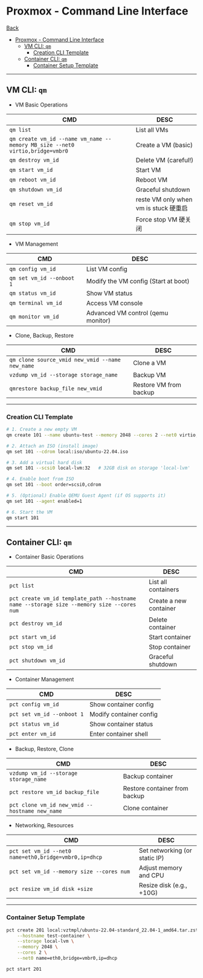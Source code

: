 # Proxmox - Command Line Interface

[Back](../proxmox.md)

- [Proxmox - Command Line Interface](#proxmox---command-line-interface)
  - [VM CLI: `qm`](#vm-cli-qm)
    - [Creation CLI Template](#creation-cli-template)
  - [Container CLI: `qm`](#container-cli-qm)
    - [Container Setup Template](#container-setup-template)

---

## VM CLI: `qm`

- VM Basic Operations

| CMD                                                                          | DESC                                  |
| ---------------------------------------------------------------------------- | ------------------------------------- |
| `qm list`                                                                    | List all VMs                          |
| `qm create vm_id --name vm_name --memory MB_size --net0 virtio,bridge=vmbr0` | Create a VM (basic)                   |
| `qm destroy vm_id`                                                           | Delete VM (careful!)                  |
| `qm start vm_id`                                                             | Start VM                              |
| `qm reboot vm_id`                                                            | Reboot VM                             |
| `qm shutdown vm_id`                                                          | Graceful shutdown                     |
| `qm reset vm_id`                                                             | reste VM only when vm is stuck 硬重启 |
| `qm stop vm_id`                                                              | Force stop VM 硬关闭                  |

- VM Management

| CMD                       | DESC                                 |
| ------------------------- | ------------------------------------ |
| `qm config vm_id`         | List VM config                       |
| `qm set vm_id --onboot 1` | Modify the VM config (Start at boot) |
| `qm status vm_id`         | Show VM status                       |
| `qm terminal vm_id`       | Access VM console                    |
| `qm monitor vm_id`        | Advanced VM control (qemu monitor)   |

- Clone, Backup, Restore

| CMD                                             | DESC                   |
| ----------------------------------------------- | ---------------------- |
| `qm clone source_vmid new_vmid --name new_name` | Clone a VM             |
| `vzdump vm_id --storage storage_name`           | Backup VM              |
| `qmrestore backup_file new_vmid`                | Restore VM from backup |

---

### Creation CLI Template

```sh
# 1. Create a new empty VM
qm create 101 --name ubuntu-test --memory 2048 --cores 2 --net0 virtio,bridge=vmbr0 --ostype l26 --scsihw virtio-scsi-pci

# 2. Attach an ISO (install image)
qm set 101 --cdrom local:iso/ubuntu-22.04.iso

# 3. Add a virtual hard disk
qm set 101 --scsi0 local-lvm:32   # 32GB disk on storage 'local-lvm'

# 4. Enable boot from ISO
qm set 101 --boot order=scsi0,cdrom

# 5. (Optional) Enable QEMU Guest Agent (if OS supports it)
qm set 101 --agent enabled=1

# 6. Start the VM
qm start 101
```

---

## Container CLI: `qm`

- Container Basic Operations

| CMD                                                                                       | DESC                   |
| ----------------------------------------------------------------------------------------- | ---------------------- |
| `pct list`                                                                                | List all containers    |
| `pct create vm_id template_path --hostname name --storage size --memory size --cores num` | Create a new container |
| `pct destroy vm_id`                                                                       | Delete container       |
| `pct start vm_id`                                                                         | Start container        |
| `pct stop vm_id`                                                                          | Stop container         |
| `pct shutdown vm_id`                                                                      | Graceful shutdown      |

- Container Management

| CMD                        | DESC                    |
| -------------------------- | ----------------------- |
| `pct config vm_id`         | Show container config   |
| `pct set vm_id --onboot 1` | Modify container config |
| `pct status vm_id`         | Show container status   |
| `pct enter vm_id`          | Enter container shell   |

- Backup, Restore, Clone

| CMD                                            | DESC                          |
| ---------------------------------------------- | ----------------------------- |
| `vzdump vm_id --storage storage_name`          | Backup container              |
| `pct restore vm_id backup_file`                | Restore container from backup |
| `pct clone vm_id new_vmid --hostname new_name` | Clone container               |

- Networking, Resources

| CMD                                                   | DESC                          |
| ----------------------------------------------------- | ----------------------------- |
| `pct set vm_id --net0 name=eth0,bridge=vmbr0,ip=dhcp` | Set networking (or static IP) |
| `pct set vm_id --memory size --cores num`             | Adjust memory and CPU         |
| `pct resize vm_id disk +size`                         | Resize disk (e.g., +10G)      |

---

### Container Setup Template

```sh
pct create 201 local:vztmpl/ubuntu-22.04-standard_22.04-1_amd64.tar.zst \
    --hostname test-container \
    --storage local-lvm \
    --memory 2048 \
    --cores 2 \
    --net0 name=eth0,bridge=vmbr0,ip=dhcp

pct start 201
```
